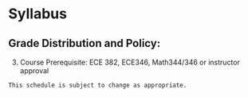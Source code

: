 # Syllabus



## Grade Distribution and Policy:
3.	Course Prerequisite:  ECE 382, ECE346, Math344/346 or instructor approval



```{note}
This schedule is subject to change as appropriate.
```
